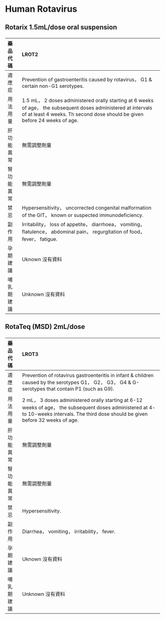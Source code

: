 # Human Rotavirus

## Rotarix 1.5mL/dose oral suspension

##### 

| 藥品代碼   | LROT2                                                                                                                                                                                        |
|:-----------|:---------------------------------------------------------------------------------------------------------------------------------------------------------------------------------------------|
| 適應症     | Prevention of gastroenteritis caused by rotavirus， G1 & certain non-G1 serotypes.                                                                                                           |
| 用法用量   | 1.5 mL， 2 doses administered orally starting at 6 weeks of age， the subsequent doses administered at intervals of at least 4 weeks. Th second dose should be given before 24 weeks of age. |
| 肝功能異常 | 無需調整劑量                                                                                                                                                                                 |
| 腎功能異常 | 無需調整劑量                                                                                                                                                                                 |
| 禁忌       | Hypersensitivity， uncorrected congenital malformation of the GIT， known or suspected immunodeficiency.                                                                                     |
| 副作用     | Irritability， loss of appetite， diarrhoea， vomiting， flatulence， abdominal pain， regurgitation of food， fever， fatigue.                                                              |
| 孕期建議   | Uknown 沒有資料                                                                                                                                                                              |
| 哺乳期建議 | Unknown 沒有資料                                                                                                                                                                             |

## RotaTeq (MSD) 2mL/dose

##### 

| 藥品代碼   | LROT3                                                                                                                                                                                    |
|:-----------|:-----------------------------------------------------------------------------------------------------------------------------------------------------------------------------------------|
| 適應症     | Prevention of rotavirus gastroenteritis in infant & children caused by the serotypes G1， G2， G3， G4 & G-serotypes that contain P1 (such as G9).                                       |
| 用法用量   | 2 mL， 3 doses administered orally starting at 6-12 weeks of age， the subsequent doses administered at 4- to 10-weeks intervals. The third dose should be given before 32 weeks of age. |
| 肝功能異常 | 無需調整劑量                                                                                                                                                                             |
| 腎功能異常 | 無需調整劑量                                                                                                                                                                             |
| 禁忌       | Hypersensitivity.                                                                                                                                                                        |
| 副作用     | Diarrhea， vomiting， irritability， fever.                                                                                                                                              |
| 孕期建議   | Uknown 沒有資料                                                                                                                                                                          |
| 哺乳期建議 | Unknown 沒有資料                                                                                                                                                                         |

